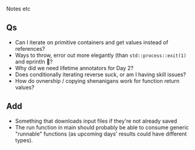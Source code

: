 Notes etc


## Qs
- Can I iterate on primitive containers and get values instead of references?
- Ways to throw, error out more elegantly (than `std::process::exit(1)` and eprintln 🫠?
- Why did we need lifetime annotators for Day 2?
- Does conditionally iterating reverse suck, or am I having skill issues?
- How do ovnership / copying shenanigans work for function return values?

## Add
- Something that downloads input files if they're not already saved
- The run function in main should probably be able to consume generic "runnable" functions (as upcoming days' results could have different types).
